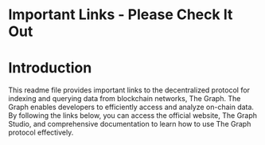 # Important Links - Please Check It Out
# Introduction
This readme file provides important links to the decentralized protocol for indexing and querying data from blockchain networks, The Graph. The Graph enables developers to efficiently access and analyze on-chain data. By following the links below, you can access the official website, The Graph Studio, and comprehensive documentation to learn how to use The Graph protocol effectively.

